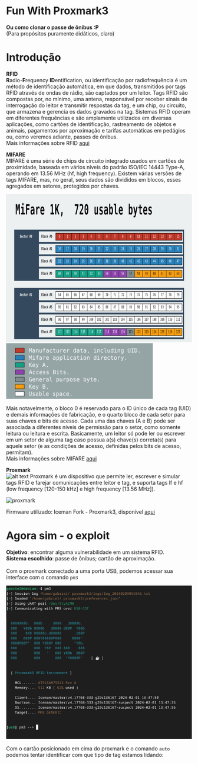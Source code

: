 # Fun With Proxmark3
**Ou como clonar o passe de ônibus :P**<br>
(Para propósitos puramente didáticos, claro)

# Introdução
**RFID**<br>
**R**adio-**F**requency **ID**entification, ou identificação por radiofrequência é um método de identificação automática, em que dados, transmitidos por tags RFID através de ondas de rádio, são captados por um leitor. Tags RFID são compostas por, no mínimo, uma antena, responsável por receber sinais de interrogação do leitor e transmitir respostas da tag, e um chip, ou circuito, que armazena e gerencia os dados gravados na tag. Sistemas RFID operam em diferentes frequências e são amplamente utilizados em diversas aplicações, como cartões de identificação, rastreamento de objetos e animais, pagamentos por aproximação e tarifas automáticas em pedágios ou, como veremos adiante, passes de ônibus.<br>
Mais informações sobre RFID [aqui](https://en.wikipedia.org/wiki/Radio-frequency_identification)

**MIFARE**<br>
MIFARE é uma série de chips de circuito integrado usados em cartões de proximidade, baseada em vários níveis do padrão ISO/IEC 14443 Type-A, operando em 13.56 MHz (hf, high frequency). Existem várias versões de tags MIFARE, mas, no geral, seus dados são divididos em blocos, esses agregados em setores, protegidos por chaves.

<img src="./images/MiFare1k.png" alt="mifare1k" height="400"><br>
<img src="./images/mifare1k_legend.png" alt="mifare1klegend" height="150">

Mais notavelmente, o bloco 0 é reservado para o ID único de cada tag (UID) e demais informações de fabricação, e o quarto bloco de cada setor para suas chaves e bits de acesso. Cada uma das chaves (A e B) pode ser associada a diferentes níveis de permissão para o setor, como somente leitura ou leitura e escrita. Basicamente, um leitor só pode ler ou escrever em um setor de alguma tag caso possua a(s) chave(s) correta(s) para aquele setor (e as condições de acesso, definidas pelos bits de acesso, permitam).<br>
Mais informações sobre MIFARE [aqui](https://en.wikipedia.org/wiki/MIFARE)

**Proxmark**<br><img src="url" alt="alt text" width="whatever" height="whatever">
Proxmark é um dispositivo que permite ler, escrever e simular tags RFID e farejar comunicações entre leitor e tag, e suporta tags lf e hf (low frequency [120-150 kHz] e high frequency [13.56 MHz]).

<img src="https://github.com/gabriel-nadalin/fun-with-proxmark3/assets/131068505/b2759fde-1d1c-4f6c-b9de-6e5553795201" alt="proxmark" width="400">

Firmware utilizado: Iceman Fork - Proxmark3, disponível [aqui](https://github.com/RfidResearchGroup/proxmark3)

# Agora sim - o exploit
**Objetivo**: encontrar alguma vulnerabilidade em um sistema RFID.<br>
**Sistema escolhido**: passe de ônibus; cartão de aproximação.<br><br>
Com o proxmark conectado a uma porta USB, podemos acessar sua interface com o comando `pm3`

![pm3](./images/pm3.png)

Com o cartão posicionado em cima do proxmark e o comando `auto` podemos tentar identificar com que tipo de tag estamos lidando:
